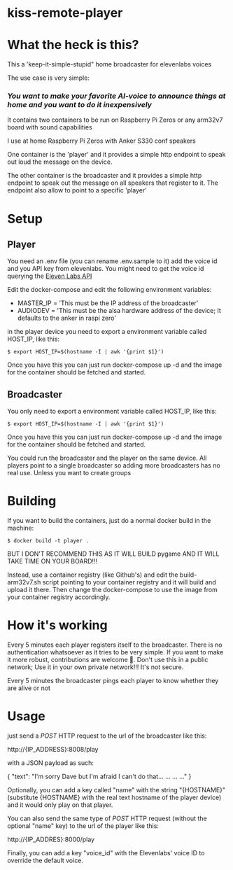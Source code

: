 kiss-remote-player
=====

# What the heck is this?

This a 'keep-it-simple-stupid" home broadcaster for elevenlabs voices

The use case is very simple: 

### *You want to make your favorite AI-voice to announce things at home and you want to do it inexpensively*

It contains two containers to be run on Raspberry Pi Zeros or any arm32v7 board with sound capabilities

I use at home Raspberry Pi Zeros with Anker S330 conf speakers

One container is the 'player' and it provides a simple http endpoint to speak out loud the message on the device.

The other container is the broadcaster and it provides a simple http endpoint to speak out the message on all speakers that register to it. The endpoint also allow to point to a specific 'player'

# Setup

## Player

You need an .env file (you can rename .env.sample to it) add the voice id and you API key from elevenlabs. You might
need to get the voice id querying the [Eleven Labs API](https://api.elevenlabs.io/docs#/voices/Get_voices_v1_voices_get)

Edit the docker-compose and edit the following environment variables:

- MASTER_IP = 'This must be the IP address of the broadcaster'
- AUDIODEV = 'This must be the alsa hardware address of the device; It defaults to the anker in raspi zero'

in the player device you need to export a environment variable called HOST_IP, like this:

```
$ export HOST_IP=$(hostname -I | awk '{print $1}')
```

Once you have this you can just run docker-compose up -d and the image for the container should be fetched and started.

## Broadcaster

You only need to export a environment variable called HOST_IP, like this:

```
$ export HOST_IP=$(hostname -I | awk '{print $1}')
```

Once you have this you can just run docker-compose up -d and the image for the container should be fetched and started.

You could run the broadcaster and the player on the same device. All players point to a single broadcaster so adding more broadcasters has no real use. 
Unless you want to create groups

# Building

If you want to build the containers, just do a normal docker build in the machine:

```
$ docker build -t player .
```

BUT I DON'T RECOMMEND THIS AS IT WILL BUILD pygame AND IT WILL TAKE TIME ON YOUR BOARD!!!

Instead, use a container registry (like Github's) and edit the build-arm32v7.sh script pointing to your container registry and it will build and upload it there. Then change the docker-compose to use the image from your container registry accordingly.

# How it's working

Every 5 minutes each player registers itself to the broadcaster. There is no authentication whatsoever as it tries to be very simple. If you want to make it more robust, contributions are welcome 🙂. Don't use this in a public network; Use it in your own private network!!! It's not secure.

Every 5 minutes the broadcaster pings each player to know whether they are alive or not

# Usage

just send a *POST* HTTP request to the url of the broadcaster like this: 

http://{IP_ADDRESS}:8008/play 

with a JSON payload as such:

{ "text": "I'm sorry Dave but I'm afraid I can't do that... ... ... ..." }

Optionally, you can add a key called "name" with the string "{HOSTNAME}" (substitute {HOSTNAME} with the real text hostname of the player device) and it would only play on that player.

You can also send the same type of *POST* HTTP request (without the optional "name" key) to the url of the player like this:

http://{IP_ADDRES}:8000/play

Finally, you can add a key "voice_id" with the Elevenlabs' voice ID to override the default voice.


